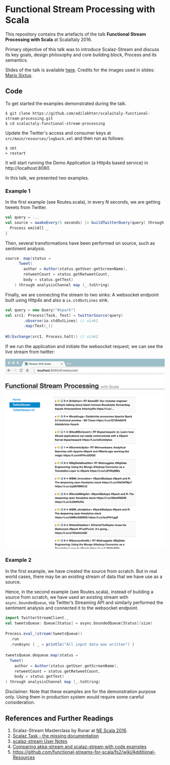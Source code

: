 # Functional Stream Processing with Scala 

This repository contains the artefacts of the talk **Functional Stream Processing with Scala** at ScalaItaly 2016.

Primary objective of this talk was to introduce Scalaz-Stream and discuss its key goals, design philosophy and core building block, Process and its semantics. 

Slides of the talk is available [here](./adilakhter-scalaz.pdf). Credits for the images used in slides: [Mario Sixtus]( https://www.flickr.com/photos/sixtus/).


## Code

To get started the examples demonstrated during the talk.  

```
$ git clone https://github.com/adilakhter/scalaitaly-functional-stream-processing.git
$ cd scalaitaly-functional-stream-processing
```

Update the Twitter's access and consumer keys at `src/main/resources/logback.xml` and then run as follows:

```
$ sbt 
> restart
```
It will start running the Demo Application (a Http4s based service) in http://localhost:8080.


In this talk, we presented two examples.

### Example 1

In the first example (see Routes.scala), in every N seconds, we are getting tweets from Twitter. 


```scala 
val query = ...
val source = awakeEvery(5 seconds) |> buildTwitterQuery(query) through queryChannel flatMap {
  Process emitAll _
}
```

Then, several transformations have been performed on source, such as sentiment analysis. 

```scala 
source. map(status ⇒
      Tweet(
        author = Author(status.getUser.getScreenName),
        retweetCount = status.getRetweetCount,
        body = status.getText)
    ) through analysisChannel map (_.toString)
```

Finally, we are connecting the stream to two sinks: A websocket endpoint built using Http4s and also a `io.stdOutLines` sink.

```scala 
val query = new Query("#spark")
val src1: Process[Task, Text] = twitterSource(query)
        .observe(io.stdOutLines) // sink1 
        .map(Text(_))

WS(Exchange(src1, Process.halt)) // sink2 
```

If we run the application and initiate the websocket request, we can see the live stream from twitter: 

![Stream from Example1](docs/img/example1.png)


### Example 2

In the first example, we have created the source from scratch. But in real world cases, there may be an existing stream of data that we have use as a source. 

Hence, in the second example (see Routes.scala), instead of building a source from scratch, we have used an existing stream with `async.boundedQueue`, via Twitter’s Streaming API and similarly performed the sentiment analysis and connected it to the websocket endpoint. 

```scala 
import TwitterStreamClient._
val tweetsQueue: Queue[Status] = async.boundedQueue[Status](size)

Process.eval_(stream(tweetsQueue))
  .run
  .runAsync { _ ⇒ println("All input data was written") }

tweetsQueue.dequeue.map(status ⇒
  Tweet(
    author = Author(status.getUser.getScreenName),
    retweetCount = status.getRetweetCount,
    body = status.getText)
) through analysisChannel map (_.toString)
```


Disclaimer: Note that these examples are for the demonstration purpose only. Using them in production system would require some careful consideration. 


## References and Further Readings

1.  Scalaz-Stream Masterclass by Runar at [NE Scala 2016]( https://www.youtube.com/watch?v=o3Siln85TJ4).
2.  [Scalaz Task - the missing documentation]( http://timperrett.com/2014/07/20/scalaz-task-the-missing-documentation/)
3.  [scalaz-stream User Notes]( https://aappddeevv.gitbooks.io/test_private_book/content/basics/intro_basics.html)
4.  [Comparing akka-stream and scalaz-stream with code examples]( https://softwaremill.com/comparing-akka-stream-scalaz-stream/)
5.  https://github.com/functional-streams-for-scala/fs2/wiki/Additional-Resources




